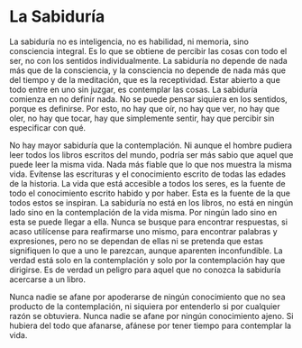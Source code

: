 # La Sabiduría

La sabiduría no es inteligencia, no es habilidad, ni memoria, sino consciencia integral. Es lo que se obtiene de percibir las cosas con todo el ser, no con los sentidos individualmente. La sabiduría no depende de nada más que de la consciencia, y la consciencia no depende de nada más que del tiempo y de la meditación, que es la receptividad. Estar abierto a que todo entre en uno sin juzgar, es contemplar las cosas. La sabiduría comienza en no definir nada. No se puede pensar siquiera en los sentidos, porque es definirse. Por esto, no hay que oír, no hay que ver, no hay que oler, no hay que tocar, hay que simplemente sentir, hay que percibir sin especificar con qué.

No hay mayor sabiduría que la contemplación. Ni aunque el hombre pudiera leer todos los libros escritos del mundo, podría ser más sabio que aquel que puede leer la misma vida. Nada más fiable que lo que nos muestra la misma vida. Evítense las escrituras y el conocimiento escrito de todas las edades de la historia. La vida que está accesible a todos los seres, es la fuente de todo el conocimiento escrito habido y por haber. Esta es la fuente de la que todos estos se inspiran. La sabiduría no está en los libros, no está en ningún lado sino en la contemplación de la vida misma. Por ningún lado sino en esta se puede llegar a ella. Nunca se busque para encontrar respuestas, si acaso utilícense para reafirmarse uno mismo, para encontrar palabras y expresiones, pero no se dependan de ellas ni se pretenda que estas signifiquen lo que a uno le parezcan, aunque aparenten inconfundible. La verdad está solo en la contemplación y solo por la contemplación hay que dirigirse. Es de verdad un peligro para aquel que no conozca la sabiduría acercarse a un libro.

Nunca nadie se afane por apoderarse de ningún conocimiento que no sea producto de la contemplación, ni siquiera por entenderlo si por cualquier razón se obtuviera. Nunca nadie se afane por ningún conocimiento ajeno. Si hubiera del todo que afanarse, afánese por tener tiempo para contemplar la vida.